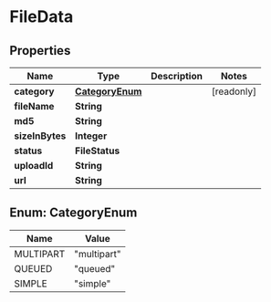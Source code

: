 

# FileData


## Properties

Name | Type | Description | Notes
------------ | ------------- | ------------- | -------------
**category** | [**CategoryEnum**](#CategoryEnum) |  |  [readonly]
**fileName** | **String** |  | 
**md5** | **String** |  | 
**sizeInBytes** | **Integer** |  | 
**status** | **FileStatus** |  | 
**uploadId** | **String** |  | 
**url** | **String** |  | 



## Enum: CategoryEnum

Name | Value
---- | -----
MULTIPART | &quot;multipart&quot;
QUEUED | &quot;queued&quot;
SIMPLE | &quot;simple&quot;



